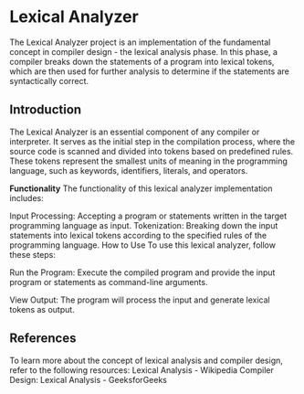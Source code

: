 # Lexical Analyzer
The Lexical Analyzer project is an implementation of the fundamental concept in compiler design - the lexical analysis phase. In this phase, a compiler breaks down the statements of a program into lexical tokens, which are then used for further analysis to determine if the statements are syntactically correct.

## Introduction
The Lexical Analyzer is an essential component of any compiler or interpreter. It serves as the initial step in the compilation process, where the source code is scanned and divided into tokens based on predefined rules. These tokens represent the smallest units of meaning in the programming language, such as keywords, identifiers, literals, and operators.

**Functionality**
The functionality of this lexical analyzer implementation includes:

Input Processing: Accepting a program or statements written in the target programming language as input.
Tokenization: Breaking down the input statements into lexical tokens according to the specified rules of the programming language.
How to Use
To use this lexical analyzer, follow these steps:

Run the Program: Execute the compiled program and provide the input program or statements as command-line arguments.

View Output: The program will process the input and generate lexical tokens as output.

## References
To learn more about the concept of lexical analysis and compiler design, refer to the following resources:
Lexical Analysis - Wikipedia
Compiler Design: Lexical Analysis - GeeksforGeeks
